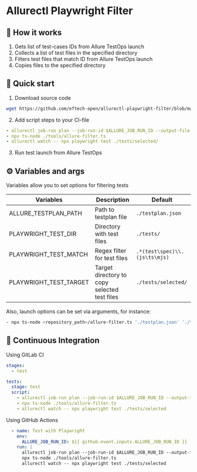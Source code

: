 # Allurectl Playwright Filter

## 📇 How it works

1. Gets list of test-cases IDs from Allure TestOps launch
2. Collects a list of test files in the specified directory
3. Filters test files that match ID from Allure TestOps launch
4. Copies files to the specified directory

## 🚀 Quick start

1. Download source code

```bash
wget https://github.com/eftech-open/allurectl-playwright-filter/blob/master/README.md -O <repository_path>
```

2. Add script steps to your CI-file

```yaml
- allurectl job-run plan --job-run-id $ALLURE_JOB_RUN_ID --output-file testplan.json
- npx ts-node ./tools/allure-filter.ts
- allurectl watch -- npx playwright test ./tests/selected/
```

3. Run test launch from Allure TestOps

## ⚙️ Variables and args

Variables allow you to set options for filtering tests

| Variables              | Description                                  | Default                       |
|------------------------|----------------------------------------------|-------------------------------|
| ALLURE_TESTPLAN_PATH   | Path to testplan file                        | `./testplan.json`             |
| PLAYWRIGHT_TEST_DIR    | Directory with test files                    | `./tests/`                    |
| PLAYWRIGHT_TEST_MATCH  | Regex filter for test files                  | `.*(test\spec)\\.(js\ts\mjs)` |
| PLAYWRIGHT_TEST_TARGET | Target directory to copy selected test files | `./tests/selected/`           |

Also, launch options can be set via arguments, for instance:

```bash
- npx ts-node <repository_path>/allure-filter.ts './testplan.json' './tests/e2e' '.*(test|spec)\\.ts' './tmp/allurectl-tests/'
```

## 🤖 Continuous Integration

Using GitLab CI

```yaml
stages:
  - test

tests:
  stage: test
  script:
    - allurectl job-run plan --job-run-id $ALLURE_JOB_RUN_ID --output-file testplan.json
    - npx ts-node ./tools/allure-filter.ts
    - allurectl watch -- npx playwright test ./tests/selected
```

Using GitHub Actions

```yaml
  - name: Test with Playwright
    env:
      ALLURE_JOB_RUN_ID: ${{ github.event.inputs.ALLURE_JOB_RUN_ID }}
    run: |
      allurectl job-run plan --job-run-id $ALLURE_JOB_RUN_ID --output-file testplan.json
      npx ts-node ./tools/allure-filter.ts
      allurectl watch -- npx playwright test ./tests/selected
```
